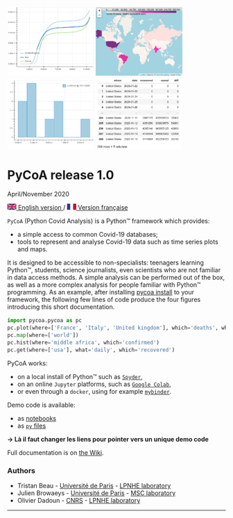 <!-- [Pycoa Logo](fig/pycoa_logo.png) -->

<img src="fig/pycoa_plot_example.png" width="200px"> <img src="fig/pycoa_map_example.png" width="200px"> <img src="fig/pycoa_hist_example.png" width="200px"> <img src="fig/pycoa_get_example.png" width="200px">

# PyCoA release 1.0

April/November 2020

[<img src="fig/UK.png" height="14px" alt="UK flag"> English  version ](https://tjbtjbtjb.github.io/pycoa) / 
[ <img src="fig/FR.png" height="14px" alt="FR flag"> Version française ](https://tjbtjbtjb.github.io/pycoa/index_FR)


`PyCoA` (Python Covid Analysis) is a Python™ framework which provides:
- a simple access to common Covid-19 databases;
- tools to represent and analyse Covid-19 data such as time series plots and maps.

It is designed to be accessible to non-specialists: teenagers learning Python™, students, science journalists, even scientists who are not familiar in data access methods. A simple analysis can be performed out of the box, as well as a more complex analysis for people familiar with Python™ programming. As an example, after installing [pycoa install](https://github.com/tjbtjbtjb/pycoa/wiki/Install) to your framework, the following few lines of code produce the four figures introducing this short documentation.

```python
import pycoa.pycoa as pc
pc.plot(where=['France', 'Italy', 'United kingdom'], which='deaths', what='cumul')
pc.map(where=['world'])
pc.hist(where='middle africa', which='confirmed')
pc.get(where=['usa'], what='daily', which='recovered')
```

PyCoA works:
- on a local install of Python™ such as [`Spyder`](https://www.spyder-ide.org/),
- on an online `Jupyter` platforms, such as [`Google Colab`](https://colab.research.google.com/),
- or even through a `docker`, using for example [`mybinder`](https://mybinder.org/).

Demo code is available: 
- as [notebooks](https://github.com/tjbtjbtjb/pycoa/tree/main/notebooks)
- as [`py` files](https://github.com/tjbtjbtjb/pycoa/tree/main/py)

**-> Là il faut changer les liens pour pointer vers un unique demo code**

Full documentation is on [the Wiki](https://github.com/tjbtjbtjb/pycoa/wiki/Home).

### Authors

* Tristan Beau - [Université de Paris](http://u-paris.fr) - [LPNHE laboratory](http://lpnhe.in2p3.fr/)
* Julien Browaeys - [Université de Paris](http://u-paris.fr) - [MSC laboratory](http://www.msc.univ-paris-diderot.fr/)
* Olivier Dadoun - [CNRS](http://cnrs.fr) - [LPNHE laboratory](http://lpnhe.in2p3.fr/)

---


<!-- 
<section id="downloads" class="clearfix">
  <a href="https://github.com/tjbtjbtjb/pycoa/zipball/main" id="download-zip" class="button"><span>Download .zip</span></a>
  <a href="https://github.com/tjbtjbtjb/pycoa/tarball/main" id="download-tar-gz" class="button"><span>Download .tar.gz</span></a>
  <a href="https://github.com/tjbtjbtjb/pycoa/" id="view-on-github" class="button"><span>View on GitHub</span></a>
</section>~~
-->
